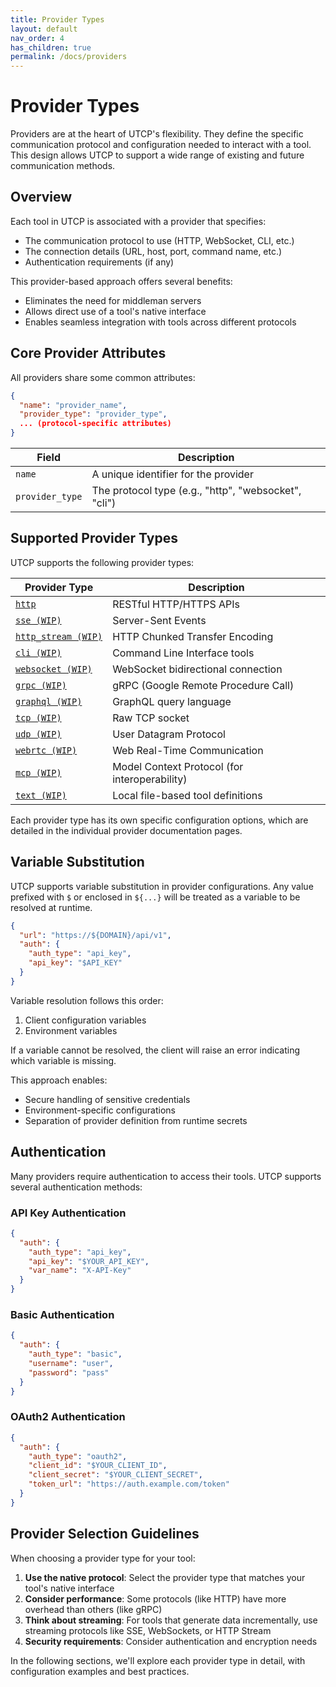 ```yaml
---
title: Provider Types
layout: default
nav_order: 4
has_children: true
permalink: /docs/providers
---
```


# Provider Types

Providers are at the heart of UTCP's flexibility. They define the specific communication protocol and configuration needed to interact with a tool. This design allows UTCP to support a wide range of existing and future communication methods.

## Overview

Each tool in UTCP is associated with a provider that specifies:
- The communication protocol to use (HTTP, WebSocket, CLI, etc.)
- The connection details (URL, host, port, command name, etc.)
- Authentication requirements (if any)

This provider-based approach offers several benefits:
- Eliminates the need for middleman servers
- Allows direct use of a tool's native interface
- Enables seamless integration with tools across different protocols

## Core Provider Attributes

All providers share some common attributes:

```json
{
  "name": "provider_name",
  "provider_type": "provider_type",
  ... (protocol-specific attributes)
}
```

| Field | Description |
|-------|-------------|
| `name` | A unique identifier for the provider |
| `provider_type` | The protocol type (e.g., "http", "websocket", "cli") |

## Supported Provider Types

UTCP supports the following provider types:

| Provider Type | Description |
|---------------|-------------|
| [`http`](providers/http) | RESTful HTTP/HTTPS APIs |
| [`sse (WIP)`](providers/sse) | Server-Sent Events |
| [`http_stream (WIP)`](providers/http-stream) | HTTP Chunked Transfer Encoding |
| [`cli (WIP)`](providers/cli) | Command Line Interface tools |
| [`websocket (WIP)`](providers/websocket) | WebSocket bidirectional connection |
| [`grpc (WIP)`](providers/grpc) | gRPC (Google Remote Procedure Call) |
| [`graphql (WIP)`](providers/graphql) | GraphQL query language |
| [`tcp (WIP)`](providers/tcp) | Raw TCP socket |
| [`udp (WIP)`](providers/udp) | User Datagram Protocol |
| [`webrtc (WIP)`](providers/webrtc) | Web Real-Time Communication |
| [`mcp (WIP)`](providers/mcp) | Model Context Protocol (for interoperability) |
| [`text (WIP)`](providers/text) | Local file-based tool definitions |

Each provider type has its own specific configuration options, which are detailed in the individual provider documentation pages.

## Variable Substitution

UTCP supports variable substitution in provider configurations. Any value prefixed with `$` or enclosed in `${...}` will be treated as a variable to be resolved at runtime.

```json
{
  "url": "https://${DOMAIN}/api/v1",
  "auth": {
    "auth_type": "api_key",
    "api_key": "$API_KEY"
  }
}
```

Variable resolution follows this order:
1. Client configuration variables
2. Environment variables

If a variable cannot be resolved, the client will raise an error indicating which variable is missing.

This approach enables:
- Secure handling of sensitive credentials
- Environment-specific configurations
- Separation of provider definition from runtime secrets

## Authentication

Many providers require authentication to access their tools. UTCP supports several authentication methods:

### API Key Authentication

```json
{
  "auth": {
    "auth_type": "api_key",
    "api_key": "$YOUR_API_KEY",
    "var_name": "X-API-Key"
  }
}
```

### Basic Authentication

```json
{
  "auth": {
    "auth_type": "basic",
    "username": "user",
    "password": "pass"
  }
}
```

### OAuth2 Authentication

```json
{
  "auth": {
    "auth_type": "oauth2",
    "client_id": "$YOUR_CLIENT_ID",
    "client_secret": "$YOUR_CLIENT_SECRET",
    "token_url": "https://auth.example.com/token"
  }
}
```

## Provider Selection Guidelines

When choosing a provider type for your tool:

1. **Use the native protocol**: Select the provider type that matches your tool's native interface
2. **Consider performance**: Some protocols (like HTTP) have more overhead than others (like gRPC)
3. **Think about streaming**: For tools that generate data incrementally, use streaming protocols like SSE, WebSockets, or HTTP Stream
4. **Security requirements**: Consider authentication and encryption needs

In the following sections, we'll explore each provider type in detail, with configuration examples and best practices.

